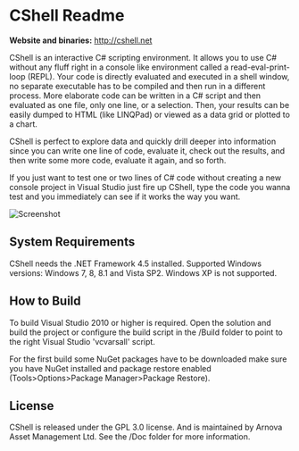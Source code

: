 CShell Readme
=============

**Website and binaries:** http://cshell.net

CShell is an interactive C# scripting environment. It allows you to use C# without any fluff right in a console like environment called a read-eval-print-loop (REPL). Your code is directly evaluated and executed in a shell window, no separate executable has to be compiled and then run in a different process. More elaborate code can be written in a C# script and then evaluated as one file, only one line, or a selection. Then, your results can be easily dumped to HTML (like LINQPad) or viewed as a data grid or plotted to a chart.

CShell is perfect to explore data and quickly drill deeper into information since you can write one line of code, evaluate it, check out the results, and then write some more code, evaluate it again, and so forth.

If you just want to test one or two lines of C# code without creating a new console project in Visual Studio just fire up CShell, type the code you wanna test and you immediately can see if it works the way you want.

![Screenshot](https://raw.githubusercontent.com/lukebuehler/CShell/master/Doc/Screenshot1.png)

System Requirements
------------
CShell needs the .NET Framework 4.5 installed. Supported Windows versions: Windows 7, 8, 8.1 and Vista SP2. Windows XP is not supported.

How to Build
------------
To build Visual Studio 2010 or higher is required. Open the solution and build the project or configure the build script in the /Build folder to point to the right Visual Studio 'vcvarsall' script.

For the first build some NuGet packages have to be downloaded make sure you have NuGet installed and package restore enabled (Tools>Options>Package Manager>Package Restore).

License
-------
CShell is released under the GPL 3.0 license. And is maintained by Arnova Asset Management Ltd.
See the /Doc folder for more information.



